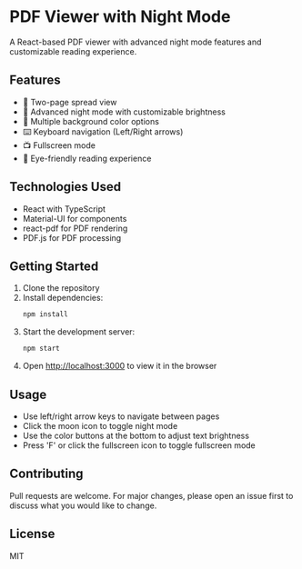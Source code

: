 # PDF Viewer with Night Mode

A React-based PDF viewer with advanced night mode features and customizable reading experience.

## Features

- 📖 Two-page spread view
- 🌙 Advanced night mode with customizable brightness
- 🎨 Multiple background color options
- ⌨️ Keyboard navigation (Left/Right arrows)
- 📺 Fullscreen mode
- 👀 Eye-friendly reading experience

## Technologies Used

- React with TypeScript
- Material-UI for components
- react-pdf for PDF rendering
- PDF.js for PDF processing

## Getting Started

1. Clone the repository
2. Install dependencies:
   ```bash
   npm install
   ```
3. Start the development server:
   ```bash
   npm start
   ```
4. Open [http://localhost:3000](http://localhost:3000) to view it in the browser

## Usage

- Use left/right arrow keys to navigate between pages
- Click the moon icon to toggle night mode
- Use the color buttons at the bottom to adjust text brightness
- Press 'F' or click the fullscreen icon to toggle fullscreen mode

## Contributing

Pull requests are welcome. For major changes, please open an issue first to discuss what you would like to change.

## License

MIT
